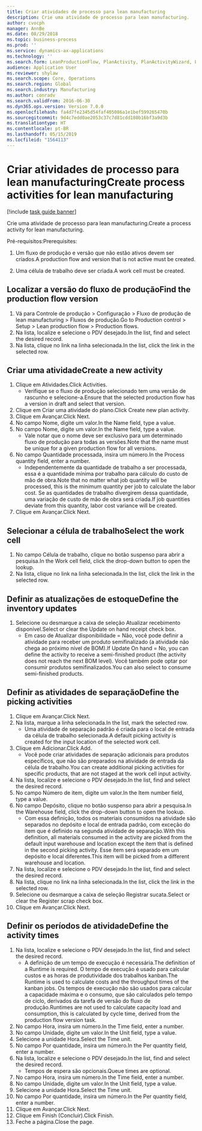 ```yaml
---
title: Criar atividades de processo para lean manufacturing
description: Crie uma atividade de processo para lean manufacturing.
author: cvocph
manager: AnnBe
ms.date: 08/29/2018
ms.topic: business-process
ms.prod: ''
ms.service: dynamics-ax-applications
ms.technology: ''
ms.search.form: LeanProductionFlow, PlanActivity, PlanActivityWizard, LeanWorkCellLookup, InventLocationIdLookup
audience: Application User
ms.reviewer: shylaw
ms.search.scope: Core, Operations
ms.search.region: Global
ms.search.industry: Manufacturing
ms.author: conradv
ms.search.validFrom: 2016-06-30
ms.dyn365.ops.version: Version 7.0.0
ms.openlocfilehash: fa4d7fe2345d54faf405086a1e1bef599265470b
ms.sourcegitcommit: 9d4c7edd0ae2053c37c7d81cdd180b16bf3a9d3b
ms.translationtype: HT
ms.contentlocale: pt-BR
ms.lasthandoff: 05/15/2019
ms.locfileid: "1564113"
---
```

# <a name="create-process-activities-for-lean-manufacturing"></a><span data-ttu-id="b0acb-103">Criar atividades de processo para lean manufacturing</span><span class="sxs-lookup"><span data-stu-id="b0acb-103">Create process activities for lean manufacturing</span></span>

[!include [task guide banner](../../includes/task-guide-banner.md)]

<span data-ttu-id="b0acb-104">Crie uma atividade de processo para lean manufacturing.</span><span class="sxs-lookup"><span data-stu-id="b0acb-104">Create a process activity for lean manufacturing.</span></span> 

<span data-ttu-id="b0acb-105">Pré-requisitos:</span><span class="sxs-lookup"><span data-stu-id="b0acb-105">Prerequisites:</span></span> 

1. <span data-ttu-id="b0acb-106">Um fluxo de produção e versão que não estão ativos devem ser criados.</span><span class="sxs-lookup"><span data-stu-id="b0acb-106">A production flow and version that is not active must be created.</span></span>

2. <span data-ttu-id="b0acb-107">Uma célula de trabalho deve ser criada.</span><span class="sxs-lookup"><span data-stu-id="b0acb-107">A work cell must be created.</span></span>


## <a name="find-the-production-flow-version"></a><span data-ttu-id="b0acb-108">Localizar a versão do fluxo de produção</span><span class="sxs-lookup"><span data-stu-id="b0acb-108">Find the production flow version</span></span>
1. <span data-ttu-id="b0acb-109">Vá para Controle de produção > Configuração > Fluxo de produção de lean manufacturing > Fluxos de produção.</span><span class="sxs-lookup"><span data-stu-id="b0acb-109">Go to Production control > Setup > Lean production flow > Production flows.</span></span>
2. <span data-ttu-id="b0acb-110">Na lista, localize e selecione o PDV desejado.</span><span class="sxs-lookup"><span data-stu-id="b0acb-110">In the list, find and select the desired record.</span></span>
3. <span data-ttu-id="b0acb-111">Na lista, clique no link na linha selecionada.</span><span class="sxs-lookup"><span data-stu-id="b0acb-111">In the list, click the link in the selected row.</span></span>

## <a name="create-a-new-activity"></a><span data-ttu-id="b0acb-112">Criar uma atividade</span><span class="sxs-lookup"><span data-stu-id="b0acb-112">Create a new activity</span></span>
1. <span data-ttu-id="b0acb-113">Clique em Atividades.</span><span class="sxs-lookup"><span data-stu-id="b0acb-113">Click Activities.</span></span>
    * <span data-ttu-id="b0acb-114">Verifique se o fluxo de produção selecionado tem uma versão de rascunho e selecione-a.</span><span class="sxs-lookup"><span data-stu-id="b0acb-114">Ensure that the selected production flow has a version in draft and select that version.</span></span>  
2. <span data-ttu-id="b0acb-115">Clique em Criar uma atividade do plano.</span><span class="sxs-lookup"><span data-stu-id="b0acb-115">Click Create new plan activity.</span></span>
3. <span data-ttu-id="b0acb-116">Clique em Avançar.</span><span class="sxs-lookup"><span data-stu-id="b0acb-116">Click Next.</span></span>
4. <span data-ttu-id="b0acb-117">No campo Nome, digite um valor.</span><span class="sxs-lookup"><span data-stu-id="b0acb-117">In the Name field, type a value.</span></span>
5. <span data-ttu-id="b0acb-118">No campo Nome, digite um valor.</span><span class="sxs-lookup"><span data-stu-id="b0acb-118">In the Name field, type a value.</span></span>
    * <span data-ttu-id="b0acb-119">Vale notar que o nome deve ser exclusivo para um determinado fluxo de produção para todas as versões.</span><span class="sxs-lookup"><span data-stu-id="b0acb-119">Note that the name must be unique for a given production flow for all versions.</span></span>  
6. <span data-ttu-id="b0acb-120">No campo Quantidade processada, insira um número.</span><span class="sxs-lookup"><span data-stu-id="b0acb-120">In the Process quantity field, enter a number.</span></span>
    * <span data-ttu-id="b0acb-121">Independentemente da quantidade de trabalho a ser processada, essa é a quantidade mínima por trabalho para cálculo do custo de mão de obra.</span><span class="sxs-lookup"><span data-stu-id="b0acb-121">Note that no matter what job quantity will be processed, this is the minimum quantity per job to calculate the labor cost.</span></span> <span data-ttu-id="b0acb-122">Se as quantidades de trabalho divergirem dessa quantidade, uma variação de custo de mão de obra será criada.</span><span class="sxs-lookup"><span data-stu-id="b0acb-122">If job quantities deviate from this quantity, labor cost variance will be created.</span></span>  
7. <span data-ttu-id="b0acb-123">Clique em Avançar.</span><span class="sxs-lookup"><span data-stu-id="b0acb-123">Click Next.</span></span>

## <a name="select-the-work-cell"></a><span data-ttu-id="b0acb-124">Selecionar a célula de trabalho</span><span class="sxs-lookup"><span data-stu-id="b0acb-124">Select the work cell</span></span>
1. <span data-ttu-id="b0acb-125">No campo Célula de trabalho, clique no botão suspenso para abrir a pesquisa.</span><span class="sxs-lookup"><span data-stu-id="b0acb-125">In the Work cell field, click the drop-down button to open the lookup.</span></span>
2. <span data-ttu-id="b0acb-126">Na lista, clique no link na linha selecionada.</span><span class="sxs-lookup"><span data-stu-id="b0acb-126">In the list, click the link in the selected row.</span></span>

## <a name="define-the-inventory-updates"></a><span data-ttu-id="b0acb-127">Definir as atualizações de estoque</span><span class="sxs-lookup"><span data-stu-id="b0acb-127">Define the inventory updates</span></span>
1. <span data-ttu-id="b0acb-128">Selecione ou desmarque a caixa de seleção Atualizar recebimento disponível.</span><span class="sxs-lookup"><span data-stu-id="b0acb-128">Select or clear the Update on hand receipt check box.</span></span>
    * <span data-ttu-id="b0acb-129">Em caso de Atualizar disponibilidade = Não, você pode definir a atividade para receber um produto semifinalizado (a atividade não chega ao próximo nível de BOM).</span><span class="sxs-lookup"><span data-stu-id="b0acb-129">If Update On hand = No, you can define the activity to receive a semi-finished product (the activity does not reach the next BOM level).</span></span>    <span data-ttu-id="b0acb-130">Você também pode optar por consumir produtos semifinalizados.</span><span class="sxs-lookup"><span data-stu-id="b0acb-130">You can also select to consume semi-finished products.</span></span>  

## <a name="define-the-picking-activities"></a><span data-ttu-id="b0acb-131">Definir as atividades de separação</span><span class="sxs-lookup"><span data-stu-id="b0acb-131">Define the picking activities</span></span>
1. <span data-ttu-id="b0acb-132">Clique em Avançar.</span><span class="sxs-lookup"><span data-stu-id="b0acb-132">Click Next.</span></span>
2. <span data-ttu-id="b0acb-133">Na lista, marque a linha selecionada.</span><span class="sxs-lookup"><span data-stu-id="b0acb-133">In the list, mark the selected row.</span></span>
    * <span data-ttu-id="b0acb-134">Uma atividade de separação padrão é criada para o local de entrada da célula de trabalho selecionada.</span><span class="sxs-lookup"><span data-stu-id="b0acb-134">A default picking activity is created for the input location of the selected work cell.</span></span>  
3. <span data-ttu-id="b0acb-135">Clique em Adicionar.</span><span class="sxs-lookup"><span data-stu-id="b0acb-135">Click Add.</span></span>
    * <span data-ttu-id="b0acb-136">Você pode criar atividades de separação adicionais para produtos específicos, que não são preparados na atividade de entrada da célula de trabalho.</span><span class="sxs-lookup"><span data-stu-id="b0acb-136">You can create additional picking activities for specific products, that are not staged at the work cell input activity.</span></span>  
4. <span data-ttu-id="b0acb-137">Na lista, localize e selecione o PDV desejado.</span><span class="sxs-lookup"><span data-stu-id="b0acb-137">In the list, find and select the desired record.</span></span>
5. <span data-ttu-id="b0acb-138">No campo Número de item, digite um valor.</span><span class="sxs-lookup"><span data-stu-id="b0acb-138">In the Item number field, type a value.</span></span>
6. <span data-ttu-id="b0acb-139">No campo Depósito, clique no botão suspenso para abrir a pesquisa.</span><span class="sxs-lookup"><span data-stu-id="b0acb-139">In the Warehouse field, click the drop-down button to open the lookup.</span></span>
    * <span data-ttu-id="b0acb-140">Com essa definição, todos os materiais consumidos na atividade são separados no depósito e local de entrada padrão, com exceção do item que é definido na segunda atividade de separação.</span><span class="sxs-lookup"><span data-stu-id="b0acb-140">With this definition, all materials consumed in the activity are picked from the default input warehouse and location except the item that is defined in the second picking activity.</span></span> <span data-ttu-id="b0acb-141">Esse item será separado em um depósito e local diferentes.</span><span class="sxs-lookup"><span data-stu-id="b0acb-141">This item will be picked from a different warehouse and location.</span></span>  
7. <span data-ttu-id="b0acb-142">Na lista, localize e selecione o PDV desejado.</span><span class="sxs-lookup"><span data-stu-id="b0acb-142">In the list, find and select the desired record.</span></span>
8. <span data-ttu-id="b0acb-143">Na lista, clique no link na linha selecionada.</span><span class="sxs-lookup"><span data-stu-id="b0acb-143">In the list, click the link in the selected row.</span></span>
9. <span data-ttu-id="b0acb-144">Selecione ou desmarque a caixa de seleção Registrar sucata.</span><span class="sxs-lookup"><span data-stu-id="b0acb-144">Select or clear the Register scrap check box.</span></span>
10. <span data-ttu-id="b0acb-145">Clique em Avançar.</span><span class="sxs-lookup"><span data-stu-id="b0acb-145">Click Next.</span></span>

## <a name="define-the-activity-times"></a><span data-ttu-id="b0acb-146">Definir os períodos de atividade</span><span class="sxs-lookup"><span data-stu-id="b0acb-146">Define the activity times</span></span>
1. <span data-ttu-id="b0acb-147">Na lista, localize e selecione o PDV desejado.</span><span class="sxs-lookup"><span data-stu-id="b0acb-147">In the list, find and select the desired record.</span></span>
    * <span data-ttu-id="b0acb-148">A definição de um tempo de execução é necessária.</span><span class="sxs-lookup"><span data-stu-id="b0acb-148">The definition of a Runtime is required.</span></span> <span data-ttu-id="b0acb-149">O tempo de execução é usado para calcular custos e as horas de produtividade dos trabalhos kanban.</span><span class="sxs-lookup"><span data-stu-id="b0acb-149">The Runtime is used to calculate costs and the throughput times of the kanban jobs.</span></span> <span data-ttu-id="b0acb-150">Os tempos de execução não são usados para calcular a capacidade máxima e o consumo, que são calculados pelo tempo de ciclo, derivados da tarefa de versão do fluxo de produção.</span><span class="sxs-lookup"><span data-stu-id="b0acb-150">Runtimes are not used to calculate capacity load and consumption, this is calculated by cycle time, derived from the production flow version task.</span></span>  
2. <span data-ttu-id="b0acb-151">No campo Hora, insira um número.</span><span class="sxs-lookup"><span data-stu-id="b0acb-151">In the Time field, enter a number.</span></span>
3. <span data-ttu-id="b0acb-152">No campo Unidade, digite um valor.</span><span class="sxs-lookup"><span data-stu-id="b0acb-152">In the Unit field, type a value.</span></span>
4. <span data-ttu-id="b0acb-153">Selecione a unidade Hora.</span><span class="sxs-lookup"><span data-stu-id="b0acb-153">Select the Time unit.</span></span>
5. <span data-ttu-id="b0acb-154">No campo Por quantidade, insira um número.</span><span class="sxs-lookup"><span data-stu-id="b0acb-154">In the Per quantity field, enter a number.</span></span>
6. <span data-ttu-id="b0acb-155">Na lista, localize e selecione o PDV desejado.</span><span class="sxs-lookup"><span data-stu-id="b0acb-155">In the list, find and select the desired record.</span></span>
    * <span data-ttu-id="b0acb-156">Tempos de espera são opcionais.</span><span class="sxs-lookup"><span data-stu-id="b0acb-156">Queue times are optional.</span></span>  
7. <span data-ttu-id="b0acb-157">No campo Hora, insira um número.</span><span class="sxs-lookup"><span data-stu-id="b0acb-157">In the Time field, enter a number.</span></span>
8. <span data-ttu-id="b0acb-158">No campo Unidade, digite um valor.</span><span class="sxs-lookup"><span data-stu-id="b0acb-158">In the Unit field, type a value.</span></span>
9. <span data-ttu-id="b0acb-159">Selecione a unidade Hora.</span><span class="sxs-lookup"><span data-stu-id="b0acb-159">Select the Time unit.</span></span>
10. <span data-ttu-id="b0acb-160">No campo Por quantidade, insira um número.</span><span class="sxs-lookup"><span data-stu-id="b0acb-160">In the Per quantity field, enter a number.</span></span>
11. <span data-ttu-id="b0acb-161">Clique em Avançar.</span><span class="sxs-lookup"><span data-stu-id="b0acb-161">Click Next.</span></span>
12. <span data-ttu-id="b0acb-162">Clique em Finish (Concluir).</span><span class="sxs-lookup"><span data-stu-id="b0acb-162">Click Finish.</span></span>
13. <span data-ttu-id="b0acb-163">Feche a página.</span><span class="sxs-lookup"><span data-stu-id="b0acb-163">Close the page.</span></span>

